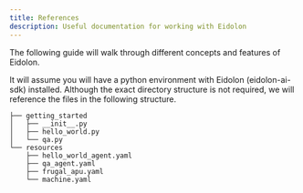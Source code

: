 ```yaml
---
title: References
description: Useful documentation for working with Eidolon
---
```


The following guide will walk through different concepts and features of Eidolon.

It will assume you will have a python environment with Eidolon (eidolon-ai-sdk) installed. Although the exact directory 
structure is not required, we will reference the files in the following structure.

```
├── getting_started
│   ├── __init__.py
│   ├── hello_world.py
│   └── qa.py
└── resources
    ├── hello_world_agent.yaml
    ├── qa_agent.yaml
    ├── frugal_apu.yaml
    └── machine.yaml
```
